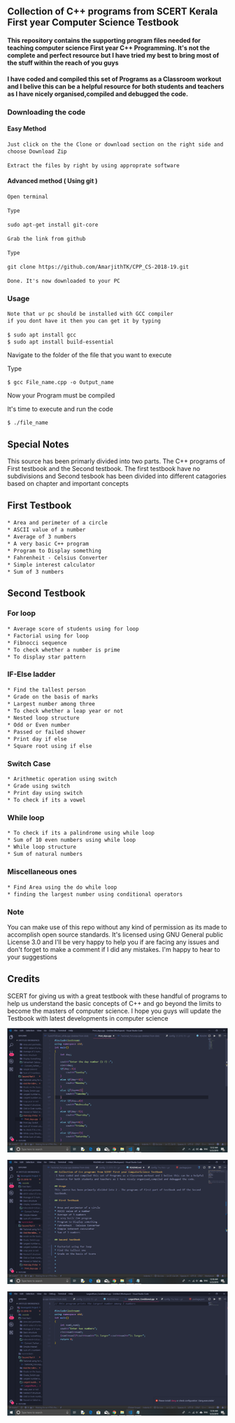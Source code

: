## Collection of C++ programs from SCERT Kerala First year Computer Science Testbook

#### This repository contains the supporting program files needed for teaching computer science First year C++ Programming. It's not the complete and perfect resource but I have tried my best to bring most of the stuff within the reach of you guys

#### I have coded and compiled this set of Programs as a Classroom workout and I belive this can be a helpful resource for both students and teachers as I have nicely organised,compiled and debugged the code. 

### Downloading the code





#### Easy Method

    Just click on the the Clone or download section on the right side and choose Download Zip 

    Extract the files by right by using approprate software

#### Advanced method ( Using git )

    Open terminal

    Type 
    
    sudo apt-get install git-core
     
    Grab the link from github

    Type
    
    git clone https://github.com/AmarjithTK/CPP_CS-2018-19.git
    
    Done. It's now downloaded to your PC

### Usage

    Note that ur pc should be installed with GCC compiler
    if you dont have it then you can get it by typing 
        
    $ sudo apt install gcc
    $ sudo apt install build-essential

Navigate to the folder of the file that you want to execute

Type


    $ gcc File_name.cpp -o Output_name
    
Now your Program must be compiled

It's time to execute and run the code

    
    $ ./file_name
    

## Special Notes
This source has been primarly divided into two parts. The C++ programs of First testbook and the Second testbook. The first testbook have no subdivisions and Second tesbook has been divided into different catagories based on chapter and important concepts

## First Testbook

    * Area and perimeter of a circle 
    * ASCII value of a number
    * Average of 3 numbers 
    * A very basic C++ program
    * Program to Display something
    * Fahrenheit - Celsius Converter
    * Simple interest calculator
    * Sum of 3 numbers

## Second Testbook

### For loop
    * Average score of students using for loop
    * Factorial using for loop
    * Fibnocci sequence
    * To check whether a number is prime 
    * To display star pattern

### IF-Else ladder
    * Find the tallest person
    * Grade on the basis of marks
    * Largest number among three 
    * To check whether a leap year or not
    * Nested loop structure
    * Odd or Even number
    * Passed or failed shower
    * Print day if else
    * Square root using if else

### Switch Case
    * Arithmetic operation using switch
    * Grade using switch
    * Print day using switch
    * To check if its a vowel

### While loop
    * To check if its a palindrome using while loop
    * Sum of 10 even numbers using while loop
    * While loop structure
    * Sum of natural numbers

### Miscellaneous ones
    * Find Area using the do while loop 
    * finding the largest number using conditional operators

 ### Note 
 You can make use of this repo without any kind of permission as its made to accomplish open source standards. It's licensed using GNU General public License 3.0 and I'll be very happy to help you if are facing any issues and don't forget to make a comment if I did any mistakes. I'm happy to hear to your suggestions

 ## Credits 
 SCERT for giving us with a great testbook with these handful of programs to help us understand the basic concepts of C++ and go beyond the limits to become the masters of computer science. I hope you guys will update the Testbook with latest developments in computer science






![VSCODE](Screenshots/1.png)



![VSCODE](Screenshots/2.png)



![VSCODE](Screenshots/3.png)
